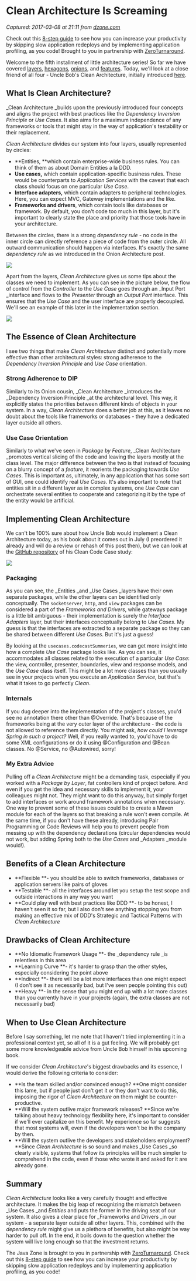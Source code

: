 # Clean Architecture Is Screaming

_Captured: 2017-03-08 at 21:11 from [dzone.com](https://dzone.com/articles/clean-architecture-is-screaming?edition=276897&utm_source=Daily%20Digest&utm_medium=email&utm_campaign=dd%202017-03-08)_

Check out this [8-step guide](https://dzone.com/go?i=161124&u=https%3A%2F%2Fdzone.com%2Fasset%2Fdownload%2F11431) to see how you can increase your productivity by skipping slow application redeploys and by implementing application profiling, as you code! Brought to you in partnership with [ZeroTurnaround](https://dzone.com/go?i=161124&u=https%3A%2F%2Fdzone.com%2Fasset%2Fdownload%2F11431).

Welcome to the fifth installment of little architecture series! So far we have covered [layers](https://dzone.com/articles/layered-architecture-is-good), [hexagons](https://dzone.com/articles/hexagonal-architecture-is-powerful), [onions](https://dzone.com/articles/onion-architecture-is-interesting), and [features](https://dzone.com/articles/package-by-feature-is-demanded). Today, we'll look at a close friend of all four - Uncle Bob's Clean Architecture, initially introduced [here](https://8thlight.com/blog/uncle-bob/2012/08/13/the-clean-architecture.html).

## What Is Clean Architecture?

_Clean Architecture _builds upon the previously introduced four concepts and aligns the project with best practices like the _Dependency Inversion Principle_ or _Use Cases_. It also aims for a maximum independence of any frameworks or tools that might stay in the way of application's testability or their replacement.

_Clean Architecture_ divides our system into four layers, usually represented by circles:

  * **Entities, **which contain enterprise-wide business rules. You can think of them as about Domain Entities a la DDD.
  * **Use cases,** which contain application-specific business rules. These would be counterparts to _Application Services_ with the caveat that each class should focus on one particular _Use Case_.
  * **Interface adapters,** which contain adapters to peripheral technologies. Here, you can expect MVC, Gateway implementations and the like.
  * **Frameworks and drivers**, which contain tools like databases or framework. By default, you don't code too much in this layer, but it's important to clearly state the place and priority that those tools have in your architecture.

Between the circles, there is a strong _dependency rule_ - no code in the inner circle can directly reference a piece of code from the outer circle. All outward communication should happen via interfaces. It's exactly the same _dependency rule_ as we introduced in the Onion Architecture post.

![](http://tidyjava.com/wp-content/uploads/2017/03/another_productive_circle.png)

Apart from the layers, _Clean Architecture_ gives us some tips about the classes we need to implement. As you can see in the picture below, the flow of control from the _Controller_ to the _Use Case_ goes through an _Input Port _interface and flows to the _Presenter_ through an _Output Port_ interface. This ensures that the _Use Case_ and the user interface are properly decoupled. We'll see an example of this later in the implementation section.

![](http://tidyjava.com/wp-content/uploads/2017/03/rectangles_of_happiness.png)

## The Essence of Clean Architecture

I see two things that make _Clean Architecture_ distinct and potentially more effective than other architectural styles: strong adherence to the _Dependency Inversion Principle_ and _Use Case_ orientation.

### Strong Adherence to DIP

Similarly to its Onion cousin, _Clean Architecture _introduces the _Dependency Inversion Principle _at the architectural level. This way, it explicitly states the priorities between different kinds of objects in your system. In a way, _Clean Architecture_ does a better job at this, as it leaves no doubt about the tools like frameworks or databases - they have a dedicated layer outside all others.

### Use Case Orientation

Similarly to what we've seen in _Package by Feature_, _Clean Architecture _promotes vertical slicing of the code and leaving the layers mostly at the class level. The major difference between the two is that instead of focusing on a blurry concept of a _feature_, it reorients the packaging towards _Use Cases_. This is important as, ultimately, in any application that has some sort of GUI, one could identify real _Use Cases_. It's also important to note that entities sit in a different layer as in complex systems, one _Use Case_ can orchestrate several entities to cooperate and categorizing it by the type of the entity would be artificial.

## Implementing Clean Architecture

We can't be 100% sure about how Uncle Bob would implement a Clean Architecture today, as his book about it comes out in July (I preordered it already and will do a review or rehash of this post then), but we can look at the [GitHub repository](https://github.com/cleancoders/CleanCodeCaseStudy/tree/master/src/cleancoderscom) of his Clean Code Case study:

![](http://tidyjava.com/wp-content/uploads/2017/03/ss2017-03-02at07.36.08.png)

### Packaging

As you can see, the _Entities _and _Use Cases _layers have their own separate packages, while the other layers can be identified only conceptually. The `socketserver`, `http`, and `view` packages can be considered a part of the _Frameworks and Drivers_, while gateways package is a little bit ambiguous - their implementation is surely the _Interface Adapters_ layer, but their interfaces conceptually belong to _Use Cases_. My guess is that the interfaces are extracted to a separate package so they can be shared between different _Use Cases_. But it's just a guess!

By looking at the `usecases.codecastSummeries`, we can get more insight into how a complete _Use Case_ package looks like. As you can see, it accommodates all classes related to the execution of a particular _Use Case_: the view, controller, presenter, boundaries, view and response models, and the _Use Case_ class itself. This might be a lot more classes than you usually see in your projects when you execute an _Application Service_, but that's what it takes to go perfectly _Clean_.

### Internals

If you dug deeper into the implementation of the project's classes, you'd see no annotation there other than @Override. That's because of the frameworks being at the very outer layer of the architecture - the code is not allowed to reference them directly. You might ask, _how could I leverage Spring in such a project?_ Well, if you really wanted to, you'd have to do some XML configurations or do it using @Configuration and @Bean classes. No @Service, no @Autowired, sorry!

### My Extra Advice

Pulling off a _Clean Architecture_ might be a demanding task, especially if you worked with a _Package by Layer_, fat controllers kind of project before. And even if you get the idea and necessary skills to implement it, your colleagues might not. They might want to do this anyway, but simply forget to add interfaces or work around framework annotations when necessary. One way to prevent some of these issues could be to create a Maven module for each of the layers so that breaking a rule won't even compile. At the same time, if you don't have these already, introducing Pair Programming or Code Reviews will help you to prevent people from messing up with the dependency declarations (circular dependencies would not work, but adding Spring both to the _Use Cases_ and _Adapters _module would!).

## Benefits of a Clean Architecture

  * **Flexible **- you should be able to switch frameworks, databases or application servers like pairs of gloves
  * **Testable **- all the interfaces around let you setup the test scope and outside interactions in any way you want
  * **Could play well with best practices like DDD **- to be honest, I haven't seen it so far, but I also don't see anything stopping you from making an effective mix of DDD's Strategic and Tactical Patterns with _Clean Architecture_

## Drawbacks of Clean Architecture

  * **No Idiomatic Framework Usage **- the _dependency rule _is relentless in this area
  * **Learning Curve **- it's harder to grasp than the other styles, especially considering the point above
  * **Indirect **- there will be a lot more interfaces than one might expect (I don't see it as necessarily bad, but I've seen people pointing this out)
  * **Heavy **- in the sense that you might end up with a lot more classes than you currently have in your projects (again, the extra classes are not necessarily bad)

## When to Use Clean Architecture

Before I say something, let me note that I haven't tried implementing it in a professional context yet, so all of it is a gut feeling. We will probably get some more knowledgeable advice from Uncle Bob himself in his upcoming book.

If we consider _Clean Architecture_'s biggest drawbacks and its essence, I would derive the following criteria to consider:

  * **Is the team skilled and/or convinced enough? **One might consider this lame, but if people just don't get it or they don't want to do this, imposing the rigor of _Clean Architecture_ on them might be counter-productive.
  * **Will the system outlive major framework releases? **Since we're talking about heavy technology flexibility here, it's important to consider if we'll ever capitalize on this benefit. My experience so far suggests that most systems will, even if the developers won't be in the company by then.
  * **Will the system outlive the developers and stakeholders employment? **Since _Clean Architecture_ is so sound and makes _Use Cases _so clearly visible, systems that follow its principles will be much simpler to comprehend in the code, even if those who wrote it and asked for it are already gone.

## Summary

_Clean Architecture_ looks like a very carefully thought and effective architecture. It makes the big leap of recognizing the mismatch between _Use Cases _and _Entities_ and puts the former in the driving seat of our system. It also gives a clear place for _Frameworks and Drivers _in our system - a separate layer outside all other layers. This, combined with the _dependency rule_ might give us a plethora of benefits, but also might be way harder to pull off. In the end, it boils down to the question whether the system will live long enough so that the investment returns.

The Java Zone is brought to you in partnership with [ZeroTurnaround](https://dzone.com/go?i=97821&u=http%3A%2F%2Fpages.zeroturnaround.com%2FRocket-Powered-White-Paper_Rocket-Powered-White-Paper.html%3Futm_source%3Ddzone%26utm_medium%3Djavazone_partner_resources%26utm_campaign%3Drocketpowered). Check out this [8-step guide](https://dzone.com/go?i=97821&u=http%3A%2F%2Fpages.zeroturnaround.com%2FRocket-Powered-White-Paper_Rocket-Powered-White-Paper.html%3Futm_source%3Ddzone%26utm_medium%3Djavazone_partner_resources%26utm_campaign%3Drocketpowered) to see how you can increase your productivity by skipping slow application redeploys and by implementing application profiling, as you code!
